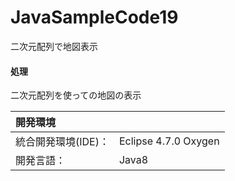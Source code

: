 # JavaSampleCode19
二次元配列で地図表示

#### 処理
二次元配列を使っての地図の表示
  
| 開発環境 |  |
|:-|:-|
| 統合開発環境(IDE)： | Eclipse 4.7.0 Oxygen |
| 開発言語： | Java8 |
